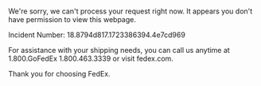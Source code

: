  	


 	

We're sorry, we can't process your request right now. It appears you don't have permission to view this webpage.


Incident Number: 18.8794d817.1723386394.4e7cd969





For assistance with your shipping needs, you can call us anytime at 1.800.GoFedEx 1.800.463.3339 or visit fedex.com.




Thank you for choosing FedEx.